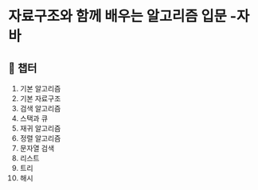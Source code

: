 # 자료구조와 함께 배우는 알고리즘 입문 -자바

## :bookmark_tabs: 챕터
1. 기본 알고리즘
2. 기본 자료구조
3. 검색 알고리즘
4. 스택과 큐
5. 재귀 알고리즘
6. 정렬 알고리즘
7. 문자열 검색
8. 리스트
9. 트리
10. 해시
